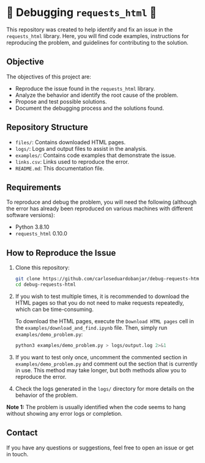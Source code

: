 # 🚧 Debugging `requests_html` 🚧

This repository was created to help identify and fix an issue in the `requests_html` library. Here, you will find code examples, instructions for reproducing the problem, and guidelines for contributing to the solution.

## Objective

The objectives of this project are:

- Reproduce the issue found in the `requests_html` library.
- Analyze the behavior and identify the root cause of the problem.
- Propose and test possible solutions.
- Document the debugging process and the solutions found.

## Repository Structure

- `files/`: Contains downloaded HTML pages.
- `logs/`: Logs and output files to assist in the analysis.
- `examples/`: Contains code examples that demonstrate the issue.
- `links.csv`: Links used to reproduce the error.
- `README.md`: This documentation file.

## Requirements

To reproduce and debug the problem, you will need the following (although the error has already been reproduced on various machines with different software versions):

- Python 3.8.10
- `requests_html` 0.10.0

## How to Reproduce the Issue

1. Clone this repository:

    ```bash
    git clone https://github.com/carloseduardobanjar/debug-requests-html.git
    cd debug-requests-html
    ```

2. If you wish to test multiple times, it is recommended to download the HTML pages so that you do not need to make requests repeatedly, which can be time-consuming.

    To download the HTML pages, execute the `Download HTML pages` cell in the `examples/download_and_find.ipynb` file. Then, simply run `examples/demo_problem.py`:

    ```bash
    python3 examples/demo_problem.py > logs/output.log 2>&1
    ```

3. If you want to test only once, uncomment the commented section in `examples/demo_problem.py` and comment out the section that is currently in use. This method may take longer, but both methods allow you to reproduce the error.

4. Check the logs generated in the `logs/` directory for more details on the behavior of the problem.

**Note 1:** The problem is usually identified when the code seems to hang without showing any error logs or completion.

## Contact

If you have any questions or suggestions, feel free to open an issue or get in touch.